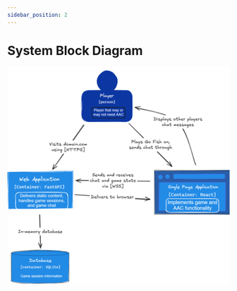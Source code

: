 ```yaml
---
sidebar_position: 2
---
```


# System Block Diagram

![C4 Container Diagram](../../static/img/c4-container.png)